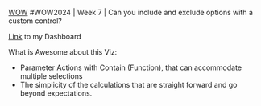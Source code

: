 [WOW](https://workout-wednesday.com/2024w07tab/) #WOW2024 | Week 7 | Can you include and exclude options with a custom control?

[Link](https://public.tableau.com/app/profile/amira.salama/viz/WOWW7ToggleSelection/WOWW7ToggleSelection ) to my Dashboard


What is Awesome about this Viz:
* Parameter Actions with Contain (Function), that can accommodate multiple selections 
* The simplicity of the calculations that are straight forward and go beyond expectations.

